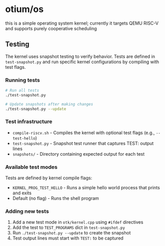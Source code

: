 # otium/os

this is a simple operating system kernel; currently it targets QEMU RISC-V and supports purely
cooperative scheduling

## Testing

The kernel uses snapshot testing to verify behavior. Tests are defined in `test-snapshot.py` and run specific kernel configurations by compiling with test flags.

### Running tests

```bash
# Run all tests
./test-snapshot.py

# Update snapshots after making changes
./test-snapshot.py --update
```

### Test infrastructure

- `compile-riscv.sh` - Compiles the kernel with optional test flags (e.g., `--test-hello`)
- `test-snapshot.py` - Snapshot test runner that captures TEST: output lines
- `snapshots/` - Directory containing expected output for each test

### Available test modes

Tests are defined by kernel compile flags:

- `KERNEL_PROG_TEST_HELLO` - Runs a simple hello world process that prints and exits
- Default (no flag) - Runs the shell program

### Adding new tests

1. Add a new test mode in `otk/kernel.cpp` using `#ifdef` directives
2. Add the test to `TEST_PROGRAMS` dict in `test-snapshot.py`
3. Run `./test-snapshot.py --update` to create the snapshot
4. Test output lines must start with `TEST:` to be captured
